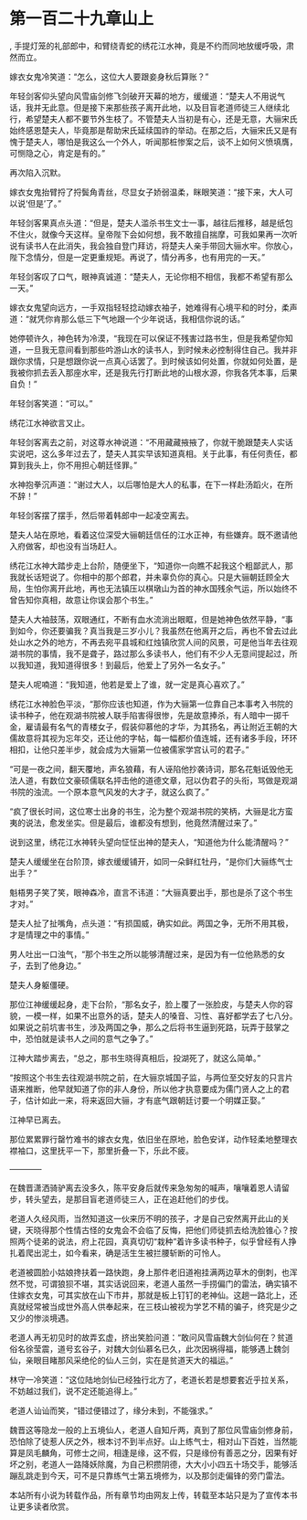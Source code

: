 # 第一百二十九章山上
,  手提灯笼的礼部郎中，和臂绕青蛇的绣花江水神，竟是不约而同地放缓呼吸，肃然而立。
   嫁衣女鬼冷笑道：“怎么，这位大人要跟妾身秋后算账？”
   年轻剑客仰头望向风雪庙剑修飞剑破开天幕的地方，缓缓道：“楚夫人不用说气话，我并无此意。但是接下来那些孩子离开此地，以及目盲老道师徒三人继续北行，希望楚夫人都不要节外生枝了。不管楚夫人当初是有心，还是无意，大骊宋氏始终感恩楚夫人，毕竟那是帮助宋氏延续国祚的举动。在那之后，大骊宋氏又是有愧于楚夫人，哪怕是我这么一个外人，听闻那桩惨案之后，谈不上如何义愤填膺，可恻隐之心，肯定是有的。”
   再次陷入沉默。
   嫁衣女鬼抬臂捋了捋鬓角青丝，尽显女子娇弱温柔，眯眼笑道：“接下来，大人可以说‘但是’了。”
   年轻剑客果真点头道：“但是，楚夫人滥杀书生文士一事，越往后推移，越是纸包不住火，就像今天这样。皇帝陛下会如何想，我不敢擅自揣摩，可我如果再一次听说有读书人在此消失，我会独自登门拜访，将楚夫人亲手带回大骊水牢。你放心，陛下念情分，但是一定更重规矩。再说了，情分再多，也有用完的一天。”
   年轻剑客叹了口气，眼神真诚道：“楚夫人，无论你相不相信，我都不希望有那么一天。”
   嫁衣女鬼望向远方，一手双指轻轻捻动嫁衣袖子，她难得有心境平和的时分，柔声道：“就凭你肯那么低三下气地跟一个少年说话，我相信你说的话。”
   她停顿许久，神色转为冷漠，“我现在可以保证不残害过路书生，但是我希望你知道，一旦我无意间看到那些吟游山水的读书人，到时候未必控制得住自己。我并非跟你求情，只是想跟你说一点真心话罢了。到时候该如何处置，你就如何处置，是我被你抓去丢入那座水牢，还是我先行打断此地的山根水源，你我各凭本事，后果自负！”
   年轻剑客笑道：“可以。”
   绣花江水神欲言又止。
   年轻剑客离去之前，对这尊水神说道：“不用藏藏掖掖了，你就干脆跟楚夫人实话实说吧，这么多年过去了，楚夫人其实早该知道真相。关于此事，有任何责任，都算到我头上，你不用担心朝廷怪罪。”
   水神抱拳沉声道：“谢过大人，以后哪怕是大人的私事，在下一样赴汤蹈火，在所不辞！”
   年轻剑客摆了摆手，然后带着韩郎中一起凌空离去。
   楚夫人站在原地，看着这位深受大骊朝廷信任的江水正神，有些嫌弃。既不邀请他入府做客，却也没有当场赶人。
   绣花江水神大踏步走上台阶，随便坐下，“知道你一向瞧不起我这个粗鄙武人，那我就长话短说了。你相中的那个郎君，并未辜负你的真心。只是大骊朝廷顾全大局，生怕你离开此地，再也无法镇压以棋墩山为首的神水国残余气运，所以始终不曾告知你真相，故意让你误会那个书生。”
   楚夫人大袖鼓荡，双眼通红，不断有血水流淌出眼眶，但是她神色依然平静，“事到如今，你还要骗我？真当我是三岁小儿？我虽然在他离开之后，再也不曾去过此处山水之外的地方，不再去宛平县城和红烛镇欣赏人间的风景，可是他当年去往观湖书院的事情，我不是聋子，路过那么多读书人，他们有不少人无意间提起过，所以我知道，我知道得很多！到最后，他爱上了另外一名女子。”
   楚夫人呢喃道：“我知道，他若是爱上了谁，就一定是真心喜欢了。”
   绣花江水神脸色平淡，“那你应该也知道，作为大骊第一位靠自己本事考入书院的读书种子，他在观湖书院被人联手陷害得很惨，先是故意捧杀，有人暗中一掷千金，雇请最有名气的青楼女子，假装仰慕他的才华，为其扬名，再让附近王朝的大儒故意将其视为忘年交，还让他的字帖，每一幅都价值连城，还有诸多手段，环环相扣，让他只差半步，就会成为大骊第一位被儒家学宫认可的君子。”
   “可是一夜之间，翻天覆地，声名狼藉，有人诬陷他抄袭诗词，那名花魁诋毁他无法人道，有数位文豪硕儒联名抨击他的道德文章，冠以伪君子的头衔，骂做是观湖书院的浊流。一个原本意气风发的大才子，就这么疯了。”
   “疯了很长时间，这位寒士出身的书生，沦为整个观湖书院的笑柄，大骊是北方蛮夷的说法，愈发坐实。但是最后，谁都没有想到，他竟然清醒过来了。”
   说到这里，绣花江水神转头望向怔怔出神的楚夫人，“知道他为什么能清醒吗？”
   楚夫人缓缓坐在台阶顶，嫁衣缓缓铺开，如同一朵鲜红牡丹，“是你们大骊练气士出手？”
   魁梧男子笑了笑，眼神森冷，直言不讳道：“大骊真要出手，那也是杀了这个书生才对。”
   楚夫人扯了扯嘴角，点头道：“有损国威，确实如此。两国之争，无所不用其极，才是情理之中的事情。”
   男人吐出一口浊气，“那个书生之所以能够清醒过来，是因为有一位他熟悉的女子，去到了他身边。”
   楚夫人身躯僵硬。
   那位江神缓缓起身，走下台阶，“那名女子，脸上覆了一张脸皮，与楚夫人你的容貌，一模一样，如果不出意外的话，楚夫人的嗓音、习性、喜好都学去了七八分。如果说之前坑害书生，涉及两国之争，那么之后将书生逼到死路，玩弄于鼓掌之中，恐怕就是读书人之间的意气之争了。”
   江神大踏步离去，“总之，那书生晓得真相后，投湖死了，就这么简单。”
   “按照这个书生去往观湖书院之前，在大骊京城国子监，与两位至交好友的只言片语来推断，他早就知道了你的非人身份，所以他才执意要成为儒门贤人之上的君子，估计如此一来，将来返回大骊，才有底气跟朝廷讨要一个明媒正娶。”
   江神早已离去。
   那位累累罪行罄竹难书的嫁衣女鬼，依旧坐在原地，脸色安详，动作轻柔地整理衣襟袖口，这里抚平一下，那里折叠一下，乐此不疲。
   ————
   在魏晋潇洒骑驴离去没多久，陈平安身后就传来急匆匆的喊声，嚷嚷着恩人请留步，转头望去，是那目盲老道师徒三人，正在追赶他们的步伐。
   老道人久经风雨，当然知道这一伙来历不明的孩子，才是自己安然离开此山的关键，天晓得那个性情古怪的女鬼会不会临了反悔，把他们师徒抓去给洗脸锥心？按照两个徒弟的说法，府上花园，真真切切“栽种”着许多读书种子，似乎曾经有人挣扎着爬出泥土，如今看来，确是活生生被拦腰斩断的可怜人。
   老道被圆脸小姑娘搀扶着一路快跑，身上那件老旧道袍挂满两边草木的倒刺，也浑然不觉，可谓狼狈不堪，其实话说回来，老道人虽然一手捞偏门的雷法，确实镇不住嫁衣女鬼，可其实放在山下市井，那就是板上钉钉的老神仙。这趟一路北上，还真就经常被当成世外高人供奉起来，在三枝山被视为学艺不精的骗子，终究是少之又少的惨淡境遇。
   老道人再无初见时的故弄玄虚，挤出笑脸问道：“敢问风雪庙魏大剑仙何在？贫道俗名徐莹震，道号玄谷子，对魏大剑仙慕名已久，此次因祸得福，能够遇上魏剑仙，亲眼目睹那风采绝伦的仙人三剑，实在是贫道天大的福运。”
   林守一冷笑道：“这位陆地剑仙已经独行北方了，老道长若是想要套近乎拉关系，不妨越过我们，说不定还能追得上。”
   老道人讪讪而笑，“错过便错过了，缘分未到，不能强求。”
   魏晋这等隐龙一般的上五境仙人，老道人自知斤两，真到了那位风雪庙剑修身前，恐怕除了徒惹人厌之外，根本讨不到半点好。山上练气士，相对山下百姓，当然能算是凤毛麟角，可修士之间，相逢是缘，这不假，只是缘份有善恶之分，因果有好坏之别，老道人一路降妖除魔，为自己积攒阴德，大大小小四五十场交手，能够活蹦乱跳走到今天，可不是只靠练气士第五境修为，以及那剑走偏锋的旁门雷法。
  本站所有小说为转载作品，所有章节均由网友上传，转载至本站只是为了宣传本书让更多读者欣赏。